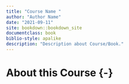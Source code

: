 ```yaml
---
title: "Course Name "
author: "Author Name"
date: "2021-09-11"
site: bookdown::bookdown_site
documentclass: book
biblio-style: apalike
description: "Description about Course/Book."
---
```




# About this Course {-}
